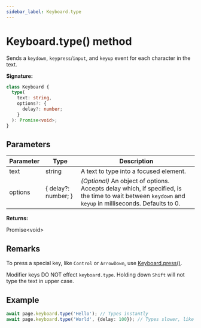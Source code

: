 ```yaml
---
sidebar_label: Keyboard.type
---
```


# Keyboard.type() method

Sends a `keydown`, `keypress`/`input`, and `keyup` event for each character in the text.

**Signature:**

```typescript
class Keyboard {
  type(
    text: string,
    options?: {
      delay?: number;
    }
  ): Promise<void>;
}
```

## Parameters

| Parameter | Type                | Description                                                                                                                                                                        |
| --------- | ------------------- | ---------------------------------------------------------------------------------------------------------------------------------------------------------------------------------- |
| text      | string              | A text to type into a focused element.                                                                                                                                             |
| options   | { delay?: number; } | <i>(Optional)</i> An object of options. Accepts delay which, if specified, is the time to wait between <code>keydown</code> and <code>keyup</code> in milliseconds. Defaults to 0. |

**Returns:**

Promise&lt;void&gt;

## Remarks

To press a special key, like `Control` or `ArrowDown`, use [Keyboard.press()](./puppeteer.keyboard.press.md).

Modifier keys DO NOT effect `keyboard.type`. Holding down `Shift` will not type the text in upper case.

## Example

```ts
await page.keyboard.type('Hello'); // Types instantly
await page.keyboard.type('World', {delay: 100}); // Types slower, like a user
```
